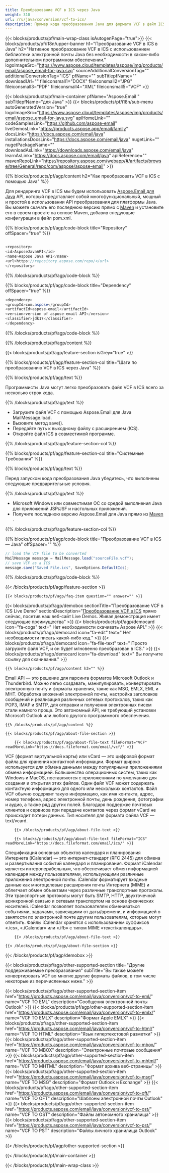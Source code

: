 ```yaml
---
title: Преобразование VCF в ICS через Java
weight: 310
url: /ru/java/conversion/vcf-to-ics/
description: Пример кода преобразования Java для формата VCF в файл ICS. Используйте этот пример кода для экспорта сообщения в ICS в любом веб-приложении или приложении для рабочего стола на основе Java.
---
```


{{< blocks/products/pf/main-wrap-class isAutogenPage="true">}}
{{< blocks/products/pf/i18n/upper-banner h1="Преобразование VCF в ICS в Java" h2="Нативное преобразование VCF в ICS с использованием библиотеки электронной почты Java без необходимости в каком-либо дополнительном программном обеспечении." logoImageSrc="https://www.aspose.cloud/templates/aspose/img/products/email/aspose_email-for-java.svg" sourceAdditionalConversionTag="" additionalConversionTag="ICS" pfName="" subTitlepfName="" downloadUrl="" fileiconsmall1="DOCX" fileiconsmall2="JPG" fileiconsmall3="PDF" fileiconsmall4="XML" fileiconsmall5="VCF" >}}

{{< blocks/products/pf/main-container pfName="Aspose.Email " subTitlepfName="для Java" >}}
{{< blocks/products/pf/i18n/sub-menu autoGeneratedVersion="true" logoImageSrc="https://www.aspose.cloud/templates/aspose/img/products/email/aspose_email-for-java.svg" apiHomeLink="" codeSamplesLink="https://github.com/aspose-email" liveDemosLink="https://products.aspose.app/email/family" docsLink="https://docs.aspose.com/email/java" installationsDocsLink="https://docs.aspose.com/email/java" nugetLink="" nugetPackageName="" downloadAsLink="https://downloads.aspose.com/email/java" learnAsLink="https://docs.aspose.com/email/java" apiReference="" mavenRepoLink="https://repository.aspose.com/webapp/#/artifacts/browse/tree/General/repo/com/aspose/aspose-email" >}}

{{% blocks/products/pf/agp/content h2="Как преобразовать VCF в ICS с помощью Java" %}}

 Для рендеринга VCF в ICS мы будем использовать
 [Aspose.Email для Java](https://products.aspose.com/email/java)
 API, который представляет собой многофункциональный, мощный и простой в использовании API преобразования для платформы Java. Вы можете скачать его последнюю версию прямо с
 [Maven](https://repository.aspose.com/webapp/#/artifacts/browse/tree/General/repo/com/aspose/aspose-email)
 и установите его в своем проекте на основе Maven, добавив следующие конфигурации в файл pom.xml.

{{% blocks/products/pf/agp/code-block title="Repository" offSpacer="true" %}}

```cs

<repository>
<id>AsposeJavaAPI</id>
<name>Aspose Java API</name>
<url>https://repository.aspose.com/repo/</url>
</repository>

```

{{% /blocks/products/pf/agp/code-block %}}

{{% blocks/products/pf/agp/code-block title="Dependency" offSpacer="true" %}}

```cs
<dependency>
<groupId>com.aspose</groupId>
<artifactId>aspose-email</artifactId>
<version>version of aspose-email API</version>
<classifier>jdk17</classifier>
</dependency>

```

{{% /blocks/products/pf/agp/code-block %}}

{{% /blocks/products/pf/agp/content %}}

{{< blocks/products/pf/agp/feature-section isGrey="true" >}}

{{% blocks/products/pf/agp/feature-section-col title="Шаги по преобразованию VCF в ICS через Java" %}}

{{% blocks/products/pf/agp/text %}}

 Программисты Java могут легко преобразовать файл VCF в ICS всего за несколько строк кода.

{{% /blocks/products/pf/agp/text %}}

+  Загрузите файл VCF с помощью Aspose.Email для Java MailMessage.load.
+  Вызовите метод save().
+  Передайте путь к выходному файлу с расширением (ICS).
+  Откройте файл ICS в совместимой программе.

{{% /blocks/products/pf/agp/feature-section-col %}}

{{% blocks/products/pf/agp/feature-section-col title="Системные Требования" %}}

{{% blocks/products/pf/agp/text %}}

 Перед запуском кода преобразования Java убедитесь, что выполнены следующие предварительные условия.

{{% /blocks/products/pf/agp/text %}}

-  Microsoft Windows или совместимая ОС со средой выполнения Java для приложений JSP/JSF и настольных приложений.
-  Получите последнюю версию Aspose.Email для Java прямо из
 [Maven](https://repository.aspose.com/webapp/#/artifacts/browse/tree/General/repo/com/aspose/aspose-email)  .

{{% /blocks/products/pf/agp/feature-section-col %}}

{{% blocks/products/pf/agp/code-block title="Преобразование VCF в ICS — Java" offSpacer="" %}}

```cs
// load the VCF file to be converted
MailMessage message = MailMessage.load("sourceFile.vcf");
// save VCF as a ICS
message.save("Saved File.ics", SaveOptions.DefaultIcs);   

```

{{% /blocks/products/pf/agp/code-block %}}

{{< /blocks/products/pf/agp/feature-section >}}

    {{< blocks/products/pf/agp/faq-item question="" answer="" >}}


<!-- aboutfile Starts -->

{{< blocks/products/pf/agp/demobox sectionTitle="Преобразование VCF в ICS Live Demo" sectionDescription="[Преобразование VCF в ICS](https://products.aspose.app/email/conversion/vcf-to-ics) прямо сейчас, посетив наш веб-сайт Live Demos. Живая демонстрация имеет следующие преимущества" >}}
        {{< blocks/products/pf/agp/democard icon="fa-cogs" text=" Нет необходимости скачивать Aspose API." >}}
        {{< blocks/products/pf/agp/democard icon="fa-edit" text=" Нет необходимости писать какой-либо код." >}}
        {{< blocks/products/pf/agp/democard icon="fa-file-text" text=" Просто загрузите файл VCF, и он будет мгновенно преобразован в ICS." >}}
        {{< blocks/products/pf/agp/democard icon="fa-download" text=" Вы получите ссылку для скачивания." >}}

    {{% blocks/products/pf/agp/content h2="" %}}

 Email API — это решение для парсинга форматов Microsoft Outlook и Thunderbird. Можно легко создавать, манипулировать, конвертировать электронную почту и форматы хранения, такие как MSG, EMLX, EML и MHT. Обработка вложений электронной почты, настройка заголовков сообщений и реализация различных сетевых протоколов, таких как POP3, IMAP и SMTP, для отправки и получения электронных писем стали намного проще. Это автономный API, не требующий установки Microsoft Outlook или любого другого программного обеспечения.



    {{% /blocks/products/pf/agp/content %}}

    {{< blocks/products/pf/agp/about-file-section >}}

        {{< blocks/products/pf/agp/about-file-text fileFormat="VCF" readMoreLink="https://docs.fileformat.com/email/vcf/" >}}

VCF (формат виртуальной карты) или vCard — это цифровой формат файла для хранения контактной информации. Формат широко используется для обмена данными между популярными приложениями обмена информацией. Большинство операционных систем, таких как Windows и MacOS, поставляются с приложениями по умолчанию для создания и открытия этих файлов. Один файл VCF может содержать контактную информацию для одного или нескольких контактов. Файл VCF обычно содержит такую информацию, как имя контакта, адрес, номер телефона, адрес электронной почты, день рождения, фотографии и аудио, а также ряд других полей. Благодаря поддержке почтовых клиентов и сервисов при передаче контактов через формат vCard не происходит потери данных. Тип носителя для формата файла VCF — text/vcard.


        {{< /blocks/products/pf/agp/about-file-text >}}

        {{< blocks/products/pf/agp/about-file-text fileFormat="ICS" readMoreLink="https://docs.fileformat.com/email/ics/" >}}

Спецификация основных объектов календаря и планирования Интернета (iCalendar) — это интернет-стандарт (RFC 2445) для обмена и развертывания событий календаря и планирования. Формат iCalendar является интероперабельным, что обеспечивает обмен информацией календаря между пользователями, использующими различные приложения электронной почты. iCalendar форматирует входные данные как многоцелевые расширения почты Интернета (MIME) и облегчает обмен объектами через различные транспортные протоколы. Эти транспортные протоколы могут быть SMTP, HTTP, двухточечной асинхронной связью и сетевым транспортом на основе физических носителей. iCalendar позволяет пользователям обмениваться событиями, задачами, зависящими от даты/времени, и информацией о занятости по электронной почте другим пользователям, которые могут ответить. Файлы iCalendar хранятся с использованием суффиксов «.ics», «.iCalendar» или «.ifb» с типом MIME «текст/календарь».


        {{< /blocks/products/pf/agp/about-file-text >}}

    {{< /blocks/products/pf/agp/about-file-section >}}

{{< /blocks/products/pf/agp/demobox >}}

<!-- aboutfile Ends -->

{{< blocks/products/pf/agp/other-supported-section title="Другие поддерживаемые преобразования" subTitle="Вы также можете конвертировать VCF во многие другие форматы файлов, в том числе некоторые из перечисленных ниже." >}}

{{< blocks/products/pf/agp/other-supported-section-item href="https://products.aspose.com/email/java/conversion/vcf-to-eml/" name="VCF TO EML" description="Сообщения электронной почты Outlook" >}}
{{< blocks/products/pf/agp/other-supported-section-item href="https://products.aspose.com/email/java/conversion/vcf-to-emlx/" name="VCF TO EMLX" description="Формат Apple EMLX" >}}
{{< blocks/products/pf/agp/other-supported-section-item href="https://products.aspose.com/email/java/conversion/vcf-to-html/" name="VCF TO HTML" description="Язык гипертекстовой разметки" >}}
{{< blocks/products/pf/agp/other-supported-section-item href="https://products.aspose.com/email/java/conversion/vcf-to-mbox/" name="VCF TO MBOX" description="Электронные почтовые сообщения" >}}
{{< blocks/products/pf/agp/other-supported-section-item href="https://products.aspose.com/email/java/conversion/vcf-to-mhtml/" name="VCF TO MHTML" description="Формат архива веб-страницы" >}}
{{< blocks/products/pf/agp/other-supported-section-item href="https://products.aspose.com/email/java/conversion/vcf-to-msg/" name="VCF TO MSG" description="Формат Outlook и Exchange" >}}
{{< blocks/products/pf/agp/other-supported-section-item href="https://products.aspose.com/email/java/conversion/vcf-to-oft/" name="VCF TO OFT" description="Шаблоны электронной почты Outlook" >}}
{{< blocks/products/pf/agp/other-supported-section-item href="https://products.aspose.com/email/java/conversion/vcf-to-ost/" name="VCF TO OST" description="Файлы автономного хранилища" >}}
{{< blocks/products/pf/agp/other-supported-section-item href="https://products.aspose.com/email/java/conversion/vcf-to-pst/" name="VCF TO PST" description="Файлы личного хранилища Outlook" >}}

{{< /blocks/products/pf/agp/other-supported-section >}}

{{< /blocks/products/pf/main-container >}}
   
{{< /blocks/products/pf/main-wrap-class >}}
